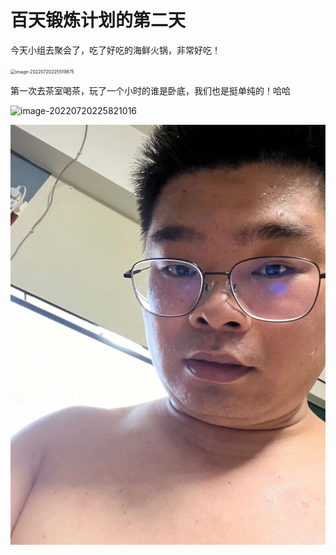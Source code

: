 # 百天锻炼计划的第二天

今天小组去聚会了，吃了好吃的海鲜火锅，非常好吃！

<img src="image-20220720225519875.png" alt="image-20220720225519875" style="zoom:50%;" />

第一次去茶室喝茶，玩了一个小时的谁是卧底，我们也是挺单纯的！哈哈

![image-20220720225821016](image-20220720225821016.png)



![流汗的见证](picture/381658328550_.pic.jpg)